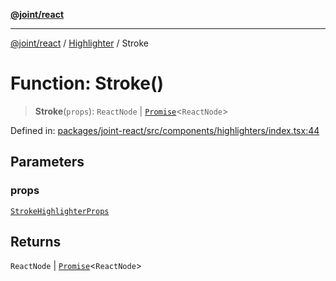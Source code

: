 [**@joint/react**](../../../README.md)

***

[@joint/react](../../../README.md) / [Highlighter](../README.md) / Stroke

# Function: Stroke()

> **Stroke**(`props`): `ReactNode` \| [`Promise`](https://developer.mozilla.org/docs/Web/JavaScript/Reference/Global_Objects/Promise)\<`ReactNode`\>

Defined in: [packages/joint-react/src/components/highlighters/index.tsx:44](https://github.com/samuelgja/joint/blob/5100bfa1707e62a58cc3b7833d30969c8c4b52ed/packages/joint-react/src/components/highlighters/index.tsx#L44)

## Parameters

### props

[`StrokeHighlighterProps`](../../../interfaces/StrokeHighlighterProps.md)

## Returns

`ReactNode` \| [`Promise`](https://developer.mozilla.org/docs/Web/JavaScript/Reference/Global_Objects/Promise)\<`ReactNode`\>
